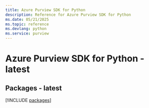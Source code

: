 ```yaml
---
title: Azure Purview SDK for Python
description: Reference for Azure Purview SDK for Python
ms.date: 05/21/2025
ms.topic: reference
ms.devlang: python
ms.service: purview
---
```

# Azure Purview SDK for Python - latest
## Packages - latest
[!INCLUDE [packages](purview-index.md)]